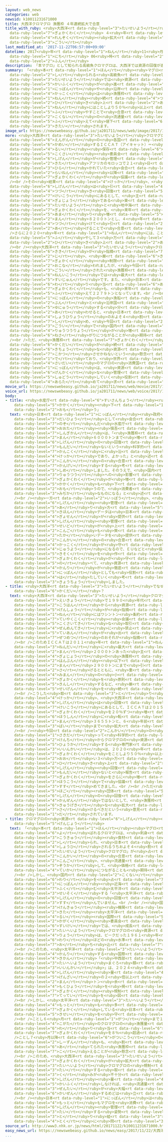 ```yaml
---
layout: web_news
categories: web
newsid: k10011231671000
title: 大西洋クロマグロ 漁獲枠 ４年連続拡大で合意
title_with_ruby: <ruby>大西洋<rt data-ruby-level="3">たいせいよう</rt></ruby>クロマグロ <ruby>漁獲枠<rt
  data-ruby-level="7">ぎょかくわく</rt></ruby> ４<ruby>年<rt data-ruby-level="1">ねん</rt></ruby><ruby>連続<rt
  data-ruby-level="4">れんぞく</rt></ruby><ruby>拡大<rt data-ruby-level="6">かくだい</rt></ruby>で<ruby>合意<rt
  data-ruby-level="3">ごうい</rt></ruby>
last_modified_at: '2017-11-22T06:57:00+09:00'
datetime: 2017<ruby>年<rt data-ruby-level="1">ねん</rt></ruby>11<ruby>月<rt data-ruby-level="1">がつ</rt></ruby>22<ruby>日<rt
  data-ruby-level="1">にち</rt></ruby> 06<ruby>時<rt data-ruby-level="2">じ</rt></ruby>57<ruby>分<rt
  data-ruby-level="2">ふん</rt></ruby>
description: 「本マグロ」として知られる高級魚クロマグロは、大西洋では資源の回復が進んでいるとして、日本や沿岸の各国は漁獲枠を４年続けて引き上げ、２０２０年にはことしより５０％以上増やすことで合意し、国内の流通量が増えて値下がりにつながることが期待されます。
summary: 「<ruby>本<rt data-ruby-level="1">ほん</rt></ruby><ruby>マグロ<rt data-ruby-level="1">まぐろ</rt></ruby>」として<ruby>知<rt
  data-ruby-level="2">し</rt></ruby>られる<ruby>高級魚<rt data-ruby-level="3">こうきゅうぎょ</rt></ruby>クロマグロは、<ruby>大西洋<rt
  data-ruby-level="3">たいせいよう</rt></ruby>では<ruby>資源<rt data-ruby-level="6">しげん</rt></ruby>の<ruby>回復<rt
  data-ruby-level="5">かいふく</rt></ruby>が<ruby>進<rt data-ruby-level="3">すす</rt></ruby>んでいるとして、<ruby>日本<rt
  data-ruby-level="1">にっぽん</rt></ruby>や<ruby>沿岸<rt data-ruby-level="6">えんがん</rt></ruby>の<ruby>各国<rt
  data-ruby-level="4">かっこく</rt></ruby>は<ruby>漁獲枠<rt data-ruby-level="7">ぎょかくわく</rt></ruby>を４<ruby>年<rt
  data-ruby-level="1">ねん</rt></ruby><ruby>続<rt data-ruby-level="4">つづ</rt></ruby>けて<ruby>引<rt
  data-ruby-level="2">ひ</rt></ruby>き<ruby>上<rt data-ruby-level="2">あ</rt></ruby>げ、２０２０<ruby>年<rt
  data-ruby-level="1">ねん</rt></ruby>にはことしより５０％<ruby>以上<rt data-ruby-level="4">いじょう</rt></ruby><ruby>増<rt
  data-ruby-level="5">ふ</rt></ruby>やすことで<ruby>合意<rt data-ruby-level="3">ごうい</rt></ruby>し、<ruby>国内<rt
  data-ruby-level="2">こくない</rt></ruby>の<ruby>流通量<rt data-ruby-level="4">りゅうつうりょう</rt></ruby>が<ruby>増<rt
  data-ruby-level="5">ふ</rt></ruby>えて<ruby>値下<rt data-ruby-level="6">ねさ</rt></ruby>がりにつながることが<ruby>期待<rt
  data-ruby-level="3">きたい</rt></ruby>されます。
image_url: https://newswebeasy.github.io/ja201711/news/web/image/2017/11/22/K10011231671_1711220621_1711220622_01_03.jpg
more: <ruby>大西洋<rt data-ruby-level="3">たいせいよう</rt></ruby>クロマグロは、<ruby>日本<rt data-ruby-level="1">にっぽん</rt></ruby>や<ruby>沿岸<rt
  data-ruby-level="6">えんがん</rt></ruby>の<ruby>各国<rt data-ruby-level="4">かっこく</rt></ruby>が<ruby>加盟<rt
  data-ruby-level="6">かめい</rt></ruby>するＩＣＣＡＴ（アイキャット）＝<ruby>大西洋<rt data-ruby-level="3">たいせいよう</rt></ruby>まぐろ<ruby>類<rt
  data-ruby-level="4">るい</rt></ruby><ruby>保存<rt data-ruby-level="6">ほぞん</rt></ruby><ruby>国際<rt
  data-ruby-level="5">こくさい</rt></ruby><ruby>委員会<rt data-ruby-level="3">いいんかい</rt></ruby>で<ruby>資源<rt
  data-ruby-level="6">しげん</rt></ruby>が<ruby>管理<rt data-ruby-level="4">かんり</rt></ruby>されていて、<ruby>北<rt
  data-ruby-level="2">きた</rt></ruby>アフリカのモロッコで２１<ruby>日<rt data-ruby-level="1">にち</rt></ruby>まで<ruby>開<rt
  data-ruby-level="3">ひら</rt></ruby>かれていた<ruby>会合<rt data-ruby-level="2">かいごう</rt></ruby>で、<ruby>来年<rt
  data-ruby-level="2">らいねん</rt></ruby><ruby>以降<rt data-ruby-level="6">いこう</rt></ruby>の<ruby>漁獲枠<rt
  data-ruby-level="7">ぎょかくわく</rt></ruby>が<ruby>協議<rt data-ruby-level="4">きょうぎ</rt></ruby>されました。<br
  /><br />その<ruby>結果<rt data-ruby-level="4">けっか</rt></ruby>、<ruby>漁業<rt data-ruby-level="4">ぎょぎょう</rt></ruby><ruby>資源<rt
  data-ruby-level="6">しげん</rt></ruby>は<ruby>引<rt data-ruby-level="4">ひ</rt></ruby>き<ruby>続<rt
  data-ruby-level="4">つづ</rt></ruby>き<ruby>回復<rt data-ruby-level="5">かいふく</rt></ruby><ruby>傾向<rt
  data-ruby-level="7">けいこう</rt></ruby>にあるとして、<ruby>主<rt data-ruby-level="3">おも</rt></ruby>な<ruby>漁場<rt
  data-ruby-level="4">ぎょじょう</rt></ruby>である<ruby>東<rt data-ruby-level="2">ひがし</rt></ruby><ruby>大西洋<rt
  data-ruby-level="3">たいせいよう</rt></ruby>と<ruby>地中海<rt data-ruby-level="2">ちちゅうかい</rt></ruby>の<ruby>漁獲枠<rt
  data-ruby-level="7">ぎょかくわく</rt></ruby>を、<ruby>来年<rt data-ruby-level="2">らいねん</rt></ruby>はことしより１９％<ruby>余<rt
  data-ruby-level="5">あま</rt></ruby>り<ruby>増<rt data-ruby-level="5">ふ</rt></ruby>やして２<ruby>万<rt
  data-ruby-level="2">まん</rt></ruby>８２００トンとし、４<ruby>年<rt data-ruby-level="1">ねん</rt></ruby><ruby>続<rt
  data-ruby-level="4">つづ</rt></ruby>けて<ruby>引<rt data-ruby-level="2">ひ</rt></ruby>き<ruby>上<rt
  data-ruby-level="2">あ</rt></ruby>げることで<ruby>合意<rt data-ruby-level="3">ごうい</rt></ruby>しました。<br
  />さらに２０２０<ruby>年<rt data-ruby-level="1">ねん</rt></ruby>には、ことしより５２％<ruby>余<rt data-ruby-level="5">あま</rt></ruby>り<ruby>増<rt
  data-ruby-level="5">ふ</rt></ruby>やして３<ruby>万<rt data-ruby-level="2">まん</rt></ruby>６０００トンまで<ruby>引<rt
  data-ruby-level="2">ひ</rt></ruby>き<ruby>上<rt data-ruby-level="2">あ</rt></ruby>げます。<br
  /><br /><ruby>大西洋<rt data-ruby-level="3">たいせいよう</rt></ruby>クロマグロは、<ruby>絶滅<rt data-ruby-level="7">ぜつめつ</rt></ruby>の<ruby>危機<rt
  data-ruby-level="6">きき</rt></ruby>が<ruby>指摘<rt data-ruby-level="7">してき</rt></ruby>されて一<ruby>時<rt
  data-ruby-level="2">じ</rt></ruby>、<ruby>厳<rt data-ruby-level="6">きび</rt></ruby>しい<ruby>漁獲<rt
  data-ruby-level="7">ぎょかく</rt></ruby><ruby>制限<rt data-ruby-level="5">せいげん</rt></ruby>が<ruby>行<rt
  data-ruby-level="2">おこな</rt></ruby>われましたが、<ruby>今回<rt data-ruby-level="2">こんかい</rt></ruby>、<ruby>合意<rt
  data-ruby-level="3">ごうい</rt></ruby>された<ruby>漁獲枠<rt data-ruby-level="7">ぎょかくわく</rt></ruby>は２０００<ruby>年以降<rt
  data-ruby-level="6">ねんいこう</rt></ruby>では<ruby>最大<rt data-ruby-level="4">さいだい</rt></ruby>の<ruby>水準<rt
  data-ruby-level="5">すいじゅん</rt></ruby>です。また、<ruby>日本<rt data-ruby-level="1">にっぽん</rt></ruby>に<ruby>割<rt
  data-ruby-level="6">わ</rt></ruby>り<ruby>当<rt data-ruby-level="6">あ</rt></ruby>てられた<ruby>漁獲枠<rt
  data-ruby-level="7">ぎょかくわく</rt></ruby>も、<ruby>来年<rt data-ruby-level="2">らいねん</rt></ruby>はことしより１８％<ruby>増<rt
  data-ruby-level="5">ふ</rt></ruby>えて２２７９トンとなっています。<br /><br /><ruby>大西洋<rt data-ruby-level="3">たいせいよう</rt></ruby>クロマグロは、<ruby>日本<rt
  data-ruby-level="1">にっぽん</rt></ruby>の<ruby>漁船<rt data-ruby-level="4">ぎょせん</rt></ruby>がとる<ruby>分<rt
  data-ruby-level="2">ぶん</rt></ruby>と<ruby>沿岸国<rt data-ruby-level="6">えんがんこく</rt></ruby>から<ruby>輸入<rt
  data-ruby-level="5">ゆにゅう</rt></ruby>する<ruby>分<rt data-ruby-level="2">ぶん</rt></ruby>を<ruby>合<rt
  data-ruby-level="2">あ</rt></ruby>わせると、<ruby>日本<rt data-ruby-level="1">にっぽん</rt></ruby>のクロマグロの<ruby>消費量<rt
  data-ruby-level="4">しょうひりょう</rt></ruby>のおよそ４<ruby>割<rt data-ruby-level="6">わり</rt></ruby>を<ruby>占<rt
  data-ruby-level="7">し</rt></ruby>め、<ruby>今回<rt data-ruby-level="2">こんかい</rt></ruby>の<ruby>合意<rt
  data-ruby-level="3">ごうい</rt></ruby>で<ruby>国内<rt data-ruby-level="2">こくない</rt></ruby>の<ruby>流通量<rt
  data-ruby-level="4">りゅうつうりょう</rt></ruby>が<ruby>増<rt data-ruby-level="5">ふ</rt></ruby>えて<ruby>値下<rt
  data-ruby-level="6">ねさ</rt></ruby>がりにつながることが<ruby>期待<rt data-ruby-level="3">きたい</rt></ruby>されています。<br
  /><br />ただ、<ruby>漁獲枠<rt data-ruby-level="7">ぎょかくわく</rt></ruby>の<ruby>大幅<rt data-ruby-level="7">おおはば</rt></ruby>な<ruby>拡大<rt
  data-ruby-level="6">かくだい</rt></ruby>が<ruby>続<rt data-ruby-level="4">つづ</rt></ruby>けば<ruby>貴重<rt
  data-ruby-level="6">きちょう</rt></ruby>な<ruby>資源<rt data-ruby-level="6">しげん</rt></ruby>を<ruby>枯渇<rt
  data-ruby-level="7">こかつ</rt></ruby>させかねないという<ruby>懸念<rt data-ruby-level="7">けねん</rt></ruby>も<ruby>出<rt
  data-ruby-level="1">で</rt></ruby>ており、<ruby>世界<rt data-ruby-level="3">せかい</rt></ruby><ruby>最大<rt
  data-ruby-level="4">さいだい</rt></ruby>のマグロの<ruby>消費国<rt data-ruby-level="4">しょうひこく</rt></ruby>である<ruby>日本<rt
  data-ruby-level="1">にっぽん</rt></ruby>は、<ruby>資源<rt data-ruby-level="6">しげん</rt></ruby>の<ruby>厳格<rt
  data-ruby-level="6">げんかく</rt></ruby>な<ruby>管理<rt data-ruby-level="4">かんり</rt></ruby>を<ruby>主導<rt
  data-ruby-level="5">しゅどう</rt></ruby>していく<ruby>役割<rt data-ruby-level="6">やくわり</rt></ruby>を<ruby>改<rt
  data-ruby-level="4">あらた</rt></ruby>めて<ruby>求<rt data-ruby-level="4">もと</rt></ruby>められそうです。
movie_url: https://newswebeasy.github.io/ja201711/news/web/movie/2017/11/22/k10011231671_201711220617_201711220618.mp4
voice_url: https://newswebeasy.github.io/ja201711/news/web/voice/2017/11/22/k10011231671_201711220617_201711220618.mp3
body:
- title: <ruby>水産庁<rt data-ruby-level="6">すいさんちょう</rt></ruby><ruby>審議官<rt data-ruby-level="7">しんぎかん</rt></ruby>「<ruby>価格<rt
    data-ruby-level="5">かかく</rt></ruby><ruby>下<rt data-ruby-level="1">さ</rt></ruby>がると<ruby>思<rt
    data-ruby-level="2">おも</rt></ruby>う」
  text: <ruby>日本<rt data-ruby-level="1">にっぽん</rt></ruby><ruby>政府<rt data-ruby-level="5">せいふ</rt></ruby>の<ruby>代表<rt
    data-ruby-level="3">だいひょう</rt></ruby>として<ruby>会合<rt data-ruby-level="2">かいごう</rt></ruby>に<ruby>臨<rt
    data-ruby-level="7">のぞ</rt></ruby>んだ<ruby>水産庁<rt data-ruby-level="6">すいさんちょう</rt></ruby>の<ruby>太田<rt
    data-ruby-level="8">おおた</rt></ruby><ruby>愼吾<rt data-ruby-level="8">しんご</rt></ruby><ruby>審議官<rt
    data-ruby-level="7">しんぎかん</rt></ruby>は、「<ruby>漁獲枠<rt data-ruby-level="7">ぎょかくわく</rt></ruby>を３<ruby>万<rt
    data-ruby-level="2">まん</rt></ruby>６０００トンまで<ruby>増<rt data-ruby-level="5">ふ</rt></ruby>やしても<ruby>資源<rt
    data-ruby-level="6">しげん</rt></ruby>の<ruby>回復<rt data-ruby-level="5">かいふく</rt></ruby>に<ruby>問題<rt
    data-ruby-level="3">もんだい</rt></ruby>ないという<ruby>科学的<rt data-ruby-level="4">かがくてき</rt></ruby>な<ruby>勧告<rt
    data-ruby-level="7">かんこく</rt></ruby>に<ruby>沿<rt data-ruby-level="6">そ</rt></ruby>った<ruby>結果<rt
    data-ruby-level="4">けっか</rt></ruby>であり、よかった」と<ruby>述<rt data-ruby-level="5">の</rt></ruby>べて<ruby>今回<rt
    data-ruby-level="2">こんかい</rt></ruby>の<ruby>合意<rt data-ruby-level="3">ごうい</rt></ruby>を<ruby>歓迎<rt
    data-ruby-level="7">かんげい</rt></ruby>する<ruby>考<rt data-ruby-level="2">かんが</rt></ruby>えを<ruby>示<rt
    data-ruby-level="5">しめ</rt></ruby>しました。そのうえで、<ruby>国内<rt data-ruby-level="2">こくない</rt></ruby>の<ruby>流通<rt
    data-ruby-level="3">りゅうつう</rt></ruby>への<ruby>影響<rt data-ruby-level="7">えいきょう</rt></ruby>について、「<ruby>漁獲枠<rt
    data-ruby-level="7">ぎょかくわく</rt></ruby>が<ruby>増<rt data-ruby-level="5">ふ</rt></ruby>えるとクロマグロの<ruby>価格<rt
    data-ruby-level="5">かかく</rt></ruby>も<ruby>下<rt data-ruby-level="1">さ</rt></ruby>がると<ruby>思<rt
    data-ruby-level="2">おも</rt></ruby>うので、<ruby>消費者<rt data-ruby-level="4">しょうひしゃ</rt></ruby>にはより<ruby>身近<rt
    data-ruby-level="3">みぢか</rt></ruby>なものになる」と<ruby>述<rt data-ruby-level="5">の</rt></ruby>べました。<br
    /><br /><ruby>一方<rt data-ruby-level="2">いっぽう</rt></ruby>、<ruby>大西洋<rt data-ruby-level="3">たいせいよう</rt></ruby>クロマグロの<ruby>資源<rt
    data-ruby-level="6">しげん</rt></ruby><ruby>管理<rt data-ruby-level="4">かんり</rt></ruby>の<ruby>在<rt
    data-ruby-level="5">あ</rt></ruby>り<ruby>方<rt data-ruby-level="5">かた</rt></ruby>については、「<ruby>基本<rt
    data-ruby-level="5">きほん</rt></ruby>データは<ruby>日本<rt data-ruby-level="1">にっぽん</rt></ruby>の<ruby>漁船<rt
    data-ruby-level="4">ぎょせん</rt></ruby>が<ruby>提供<rt data-ruby-level="6">ていきょう</rt></ruby>しており、<ruby>資源<rt
    data-ruby-level="6">しげん</rt></ruby><ruby>管理<rt data-ruby-level="4">かんり</rt></ruby>の<ruby>精度<rt
    data-ruby-level="5">せいど</rt></ruby>が<ruby>上<rt data-ruby-level="1">あ</rt></ruby>がるよう<ruby>今後<rt
    data-ruby-level="2">こんご</rt></ruby>も<ruby>質<rt data-ruby-level="5">しつ</rt></ruby>の<ruby>高<rt
    data-ruby-level="2">たか</rt></ruby>いデータを<ruby>提供<rt data-ruby-level="6">ていきょう</rt></ruby>したい。<ruby>今回<rt
    data-ruby-level="2">こんかい</rt></ruby>の<ruby>合意<rt data-ruby-level="3">ごうい</rt></ruby>を<ruby>各国<rt
    data-ruby-level="4">かっこく</rt></ruby>が<ruby>守<rt data-ruby-level="3">まも</rt></ruby>ることが<ruby>重要<rt
    data-ruby-level="4">じゅうよう</rt></ruby>になるので、ＥＵなどと<ruby>協力<rt data-ruby-level="4">きょうりょく</rt></ruby>しながらしっかりとした<ruby>規則<rt
    data-ruby-level="5">きそく</rt></ruby>を<ruby>作<rt data-ruby-level="2">つく</rt></ruby>り、<ruby>漁獲枠<rt
    data-ruby-level="7">ぎょかくわく</rt></ruby>が<ruby>守<rt data-ruby-level="3">まも</rt></ruby>られるようにしていきたい」と<ruby>述<rt
    data-ruby-level="5">の</rt></ruby>べて、<ruby>資源<rt data-ruby-level="6">しげん</rt></ruby><ruby>管理<rt
    data-ruby-level="4">かんり</rt></ruby>が<ruby>徹底<rt data-ruby-level="7">てってい</rt></ruby>されるよう<ruby>日本<rt
    data-ruby-level="1">にっぽん</rt></ruby>としても<ruby>役割<rt data-ruby-level="6">やくわり</rt></ruby>を<ruby>果<rt
    data-ruby-level="4">は</rt></ruby>たしていく<ruby>考<rt data-ruby-level="2">かんが</rt></ruby>えを<ruby>強調<rt
    data-ruby-level="3">きょうちょう</rt></ruby>しました。
- title: <ruby>大西洋<rt data-ruby-level="3">たいせいよう</rt></ruby>でなぜ<ruby>漁獲枠<rt data-ruby-level="7">ぎょかくわく</rt></ruby><ruby>拡大<rt
    data-ruby-level="6">かくだい</rt></ruby>？
  text: <ruby>大西洋<rt data-ruby-level="3">たいせいよう</rt></ruby>クロマグロは<ruby>乱獲<rt data-ruby-level="7">らんかく</rt></ruby>などの<ruby>影響<rt
    data-ruby-level="7">えいきょう</rt></ruby>で１９９０<ruby>年代<rt data-ruby-level="3">ねんだい</rt></ruby><ruby>後半<rt
    data-ruby-level="2">こうはん</rt></ruby>から<ruby>資源<rt data-ruby-level="6">しげん</rt></ruby>の<ruby>減少<rt
    data-ruby-level="5">げんしょう</rt></ruby>が<ruby>指摘<rt data-ruby-level="7">してき</rt></ruby>されるようになり、２０１０<ruby>年<rt
    data-ruby-level="1">ねん</rt></ruby>にはワシントン<ruby>条約<rt data-ruby-level="5">じょうやく</rt></ruby>の<ruby>締約国<rt
    data-ruby-level="7">ていやくこく</rt></ruby><ruby>会議<rt data-ruby-level="4">かいぎ</rt></ruby>で<ruby>国際的<rt
    data-ruby-level="5">こくさいてき</rt></ruby>な<ruby>取引<rt data-ruby-level="3">とりひき</rt></ruby>を<ruby>全面的<rt
    data-ruby-level="4">ぜんめんてき</rt></ruby>に<ruby>禁止<rt data-ruby-level="5">きんし</rt></ruby>すべきという<ruby>提案<rt
    data-ruby-level="5">ていあん</rt></ruby>が<ruby>出<rt data-ruby-level="1">だ</rt></ruby>されるなど、<ruby>絶滅<rt
    data-ruby-level="7">ぜつめつ</rt></ruby>のおそれが<ruby>指摘<rt data-ruby-level="7">してき</rt></ruby>されていました。<br
    /><br />このためＩＣＣＡＴは２０１１<ruby>年<rt data-ruby-level="1">ねん</rt></ruby>、２０００<ruby>年代<rt
    data-ruby-level="3">ねんだい</rt></ruby>に<ruby>最大<rt data-ruby-level="4">さいだい</rt></ruby>で３<ruby>万<rt
    data-ruby-level="2">まん</rt></ruby>２０００トンあった<ruby>主<rt data-ruby-level="3">おも</rt></ruby>な<ruby>漁場<rt
    data-ruby-level="4">ぎょじょう</rt></ruby>の<ruby>漁獲枠<rt data-ruby-level="7">ぎょかくわく</rt></ruby>を<ruby>半分<rt
    data-ruby-level="2">はんぶん</rt></ruby><ruby>以下<rt data-ruby-level="4">いか</rt></ruby>の１<ruby>万<rt
    data-ruby-level="2">まん</rt></ruby>２９００トンにまで<ruby>引<rt data-ruby-level="2">ひ</rt></ruby>き<ruby>下<rt
    data-ruby-level="2">さ</rt></ruby>げるとともに、<ruby>重<rt data-ruby-level="3">おも</rt></ruby>さ３０キロ<ruby>未満<rt
    data-ruby-level="4">みまん</rt></ruby>の<ruby>小<rt data-ruby-level="1">ちい</rt></ruby>さなクロマグロの<ruby>漁獲<rt
    data-ruby-level="7">ぎょかく</rt></ruby>を<ruby>原則<rt data-ruby-level="5">げんそく</rt></ruby>として<ruby>禁止<rt
    data-ruby-level="5">きんし</rt></ruby>するなど、<ruby>厳<rt data-ruby-level="6">きび</rt></ruby>しい<ruby>制限<rt
    data-ruby-level="5">せいげん</rt></ruby>を<ruby>続<rt data-ruby-level="4">つづ</rt></ruby>けてきました。<br
    /><br />こうした<ruby>取<rt data-ruby-level="3">と</rt></ruby>り<ruby>組<rt data-ruby-level="3">く</rt></ruby>みの<ruby>結果<rt
    data-ruby-level="4">けっか</rt></ruby>、<ruby>大西洋<rt data-ruby-level="3">たいせいよう</rt></ruby>クロマグロの<ruby>資源<rt
    data-ruby-level="6">しげん</rt></ruby>は<ruby>回復<rt data-ruby-level="5">かいふく</rt></ruby><ruby>傾向<rt
    data-ruby-level="7">けいこう</rt></ruby>にあるとして、ＩＣＣＡＴは２０１５<ruby>年<rt data-ruby-level="1">ねん</rt></ruby>から<ruby>漁獲枠<rt
    data-ruby-level="7">ぎょかくわく</rt></ruby>を２０％ずつ<ruby>増<rt data-ruby-level="5">ふ</rt></ruby>やしていく<ruby>方針<rt
    data-ruby-level="6">ほうしん</rt></ruby>に<ruby>転<rt data-ruby-level="3">てん</rt></ruby>じ、ことしは２<ruby>万<rt
    data-ruby-level="2">まん</rt></ruby>３６５５トンと、６<ruby>年前<rt data-ruby-level="2">ねんまえ</rt></ruby>のおよそ２<ruby>倍<rt
    data-ruby-level="3">ばい</rt></ruby>まで<ruby>拡大<rt data-ruby-level="6">かくだい</rt></ruby>しました。<br
    /><br /><ruby>今回<rt data-ruby-level="2">こんかい</rt></ruby>の<ruby>会合<rt data-ruby-level="2">かいごう</rt></ruby>に<ruby>先立<rt
    data-ruby-level="1">さきだ</rt></ruby>って<ruby>科学的<rt data-ruby-level="4">かがくてき</rt></ruby>な<ruby>見地<rt
    data-ruby-level="2">けんち</rt></ruby>からクロマグロの<ruby>資源<rt data-ruby-level="6">しげん</rt></ruby>を<ruby>評価<rt
    data-ruby-level="5">ひょうか</rt></ruby>する<ruby>専門家<rt data-ruby-level="6">せんもんか</rt></ruby>の<ruby>委員会<rt
    data-ruby-level="3">いいんかい</rt></ruby>は、２０２０<ruby>年<rt data-ruby-level="1">ねん</rt></ruby>の<ruby>漁獲枠<rt
    data-ruby-level="7">ぎょかくわく</rt></ruby>をことしより５０％<ruby>以上<rt data-ruby-level="4">いじょう</rt></ruby><ruby>多<rt
    data-ruby-level="2">おお</rt></ruby>い３<ruby>万<rt data-ruby-level="2">まん</rt></ruby>６０００トンに<ruby>引<rt
    data-ruby-level="2">ひ</rt></ruby>き<ruby>上<rt data-ruby-level="2">あ</rt></ruby>げても<ruby>資源<rt
    data-ruby-level="6">しげん</rt></ruby><ruby>回復<rt data-ruby-level="5">かいふく</rt></ruby>に<ruby>問題<rt
    data-ruby-level="3">もんだい</rt></ruby>ないと<ruby>報告<rt data-ruby-level="5">ほうこく</rt></ruby>したことから、ＩＣＣＡＴでは<ruby>漁獲枠<rt
    data-ruby-level="7">ぎょかくわく</rt></ruby>をさらに<ruby>増<rt data-ruby-level="5">ふ</rt></ruby>やす<ruby>方向<rt
    data-ruby-level="3">ほうこう</rt></ruby>で<ruby>協議<rt data-ruby-level="4">きょうぎ</rt></ruby>を<ruby>進<rt
    data-ruby-level="3">すす</rt></ruby>めてきました。<br /><br />ただ<ruby>自然<rt data-ruby-level="4">しぜん</rt></ruby><ruby>保護<rt
    data-ruby-level="5">ほご</rt></ruby><ruby>団体<rt data-ruby-level="5">だんたい</rt></ruby>からは<ruby>資源<rt
    data-ruby-level="6">しげん</rt></ruby>の<ruby>回復<rt data-ruby-level="5">かいふく</rt></ruby>はまだ<ruby>完全<rt
    data-ruby-level="4">かんぜん</rt></ruby>ではないとして、<ruby>漁獲枠<rt data-ruby-level="7">ぎょかくわく</rt></ruby>の<ruby>急激<rt
    data-ruby-level="6">きゅうげき</rt></ruby>な<ruby>拡大<rt data-ruby-level="6">かくだい</rt></ruby>は<ruby>避<rt
    data-ruby-level="7">さ</rt></ruby>けるべきだという<ruby>意見<rt data-ruby-level="3">いけん</rt></ruby>が<ruby>出<rt
    data-ruby-level="1">だ</rt></ruby>されています。
- title: クロマグロの<ruby>資源<rt data-ruby-level="6">しげん</rt></ruby><ruby>管理<rt data-ruby-level="4">かんり</rt></ruby>の<ruby>現状<rt
    data-ruby-level="5">げんじょう</rt></ruby>
  text: 「<ruby>本<rt data-ruby-level="1">ほん</rt></ruby><ruby>マグロ<rt data-ruby-level="1">まぐろ</rt></ruby>」とも<ruby>呼<rt
    data-ruby-level="6">よ</rt></ruby>ばれるクロマグロは、<ruby>刺身<rt data-ruby-level="7">さしみ</rt></ruby>やすしなどの<ruby>高級<rt
    data-ruby-level="3">こうきゅう</rt></ruby><ruby>食材<rt data-ruby-level="4">しょくざい</rt></ruby>として<ruby>知<rt
    data-ruby-level="2">し</rt></ruby>られ、<ruby>日本<rt data-ruby-level="1">にっぽん</rt></ruby>で<ruby>消費<rt
    data-ruby-level="4">しょうひ</rt></ruby>されるうちおよそ４<ruby>割<rt data-ruby-level="6">わり</rt></ruby>を「<ruby>大西洋<rt
    data-ruby-level="3">たいせいよう</rt></ruby>クロマグロ」が<ruby>占<rt data-ruby-level="7">し</rt></ruby>めています。<ruby>今回<rt
    data-ruby-level="2">こんかい</rt></ruby>の<ruby>合意<rt data-ruby-level="3">ごうい</rt></ruby>によって<ruby>今後<rt
    data-ruby-level="2">こんご</rt></ruby>、<ruby>流通量<rt data-ruby-level="4">りゅうつうりょう</rt></ruby>が<ruby>増加<rt
    data-ruby-level="5">ぞうか</rt></ruby>して、<ruby>価格<rt data-ruby-level="5">かかく</rt></ruby>の<ruby>低下<rt
    data-ruby-level="4">ていか</rt></ruby>につながることも<ruby>期待<rt data-ruby-level="3">きたい</rt></ruby>されています。<br
    /><br />しかし、<ruby>国内<rt data-ruby-level="2">こくない</rt></ruby><ruby>消費量<rt data-ruby-level="4">しょうひりょう</rt></ruby>の６<ruby>割<rt
    data-ruby-level="6">わり</rt></ruby>を<ruby>占<rt data-ruby-level="7">し</rt></ruby>め、<ruby>日本<rt
    data-ruby-level="1">にっぽん</rt></ruby><ruby>近海<rt data-ruby-level="2">きんかい</rt></ruby>を<ruby>含<rt
    data-ruby-level="7">ふく</rt></ruby>む<ruby>太平洋<rt data-ruby-level="3">たいへいよう</rt></ruby>に<ruby>生息<rt
    data-ruby-level="3">せいそく</rt></ruby>する「<ruby>太平洋<rt data-ruby-level="3">たいへいよう</rt></ruby>クロマグロ」は、<ruby>資源<rt
    data-ruby-level="6">しげん</rt></ruby>の<ruby>回復<rt data-ruby-level="5">かいふく</rt></ruby>が<ruby>進<rt
    data-ruby-level="3">すす</rt></ruby>んでいません。<br /><br /><ruby>国際的<rt data-ruby-level="5">こくさいてき</rt></ruby>な<ruby>研究<rt
    data-ruby-level="3">けんきゅう</rt></ruby><ruby>機関<rt data-ruby-level="4">きかん</rt></ruby>のＩＳＣ＝「<ruby>北<rt
    data-ruby-level="2">きた</rt></ruby><ruby>太平洋<rt data-ruby-level="3">たいへいよう</rt></ruby>まぐろ<ruby>類<rt
    data-ruby-level="4">るい</rt></ruby><ruby>国際<rt data-ruby-level="5">こくさい</rt></ruby><ruby>科学<rt
    data-ruby-level="2">かがく</rt></ruby><ruby>委員会<rt data-ruby-level="3">いいんかい</rt></ruby>」の<ruby>推計<rt
    data-ruby-level="6">すいけい</rt></ruby>では、<ruby>成長<rt data-ruby-level="4">せいちょう</rt></ruby>した<ruby>太平洋<rt
    data-ruby-level="3">たいへいよう</rt></ruby>クロマグロの<ruby>資源<rt data-ruby-level="6">しげん</rt></ruby><ruby>量<rt
    data-ruby-level="4">りょう</rt></ruby>は、ピークだった１９６１<ruby>年<rt data-ruby-level="1">ねん</rt></ruby>の１<ruby>割<rt
    data-ruby-level="6">わり</rt></ruby>ほどの<ruby>水準<rt data-ruby-level="5">すいじゅん</rt></ruby>にまで<ruby>落<rt
    data-ruby-level="7">お</rt></ruby>ち<ruby>込<rt data-ruby-level="7">こ</rt></ruby>んでいます。<br
    /><br />このため、<ruby>太平洋<rt data-ruby-level="3">たいへいよう</rt></ruby>クロマグロを<ruby>管理<rt
    data-ruby-level="4">かんり</rt></ruby>する<ruby>国際<rt data-ruby-level="5">こくさい</rt></ruby><ruby>機関<rt
    data-ruby-level="4">きかん</rt></ruby>「<ruby>中西部<rt data-ruby-level="3">ちゅうせいぶ</rt></ruby><ruby>太平洋<rt
    data-ruby-level="3">たいへいよう</rt></ruby>まぐろ<ruby>類<rt data-ruby-level="4">るい</rt></ruby><ruby>委員会<rt
    data-ruby-level="3">いいんかい</rt></ruby>」は、２０２４<ruby>年<rt data-ruby-level="1">ねん</rt></ruby>までに、<ruby>資源<rt
    data-ruby-level="6">しげん</rt></ruby><ruby>量<rt data-ruby-level="4">りょう</rt></ruby>を<ruby>現在<rt
    data-ruby-level="5">げんざい</rt></ruby>の２<ruby>倍以上<rt data-ruby-level="4">ばいいじょう</rt></ruby>の４<ruby>万<rt
    data-ruby-level="2">まん</rt></ruby>トン<ruby>余<rt data-ruby-level="5">あま</rt></ruby>りとする<ruby>目標<rt
    data-ruby-level="4">もくひょう</rt></ruby>を<ruby>掲<rt data-ruby-level="7">かか</rt></ruby>げ、<ruby>漁獲<rt
    data-ruby-level="7">ぎょかく</rt></ruby><ruby>規制<rt data-ruby-level="5">きせい</rt></ruby>の<ruby>徹底<rt
    data-ruby-level="7">てってい</rt></ruby>を<ruby>図<rt data-ruby-level="7">はか</rt></ruby>っています。<br
    /><br />しかし、<ruby>太平洋<rt data-ruby-level="3">たいへいよう</rt></ruby>クロマグロを<ruby>最<rt
    data-ruby-level="4">もっと</rt></ruby>も<ruby>多<rt data-ruby-level="2">おお</rt></ruby>く<ruby>漁獲<rt
    data-ruby-level="7">ぎょかく</rt></ruby>している<ruby>日本<rt data-ruby-level="1">にっぽん</rt></ruby>は<ruby>規制<rt
    data-ruby-level="5">きせい</rt></ruby>を<ruby>守<rt data-ruby-level="3">まも</rt></ruby>れていません。<br
    /><br />ことし６<ruby>月<rt data-ruby-level="1">がつ</rt></ruby>まで１<ruby>年間<rt data-ruby-level="2">ねんかん</rt></ruby>の<ruby>小型<rt
    data-ruby-level="4">こがた</rt></ruby>のクロマグロの<ruby>漁獲量<rt data-ruby-level="7">ぎょかくりょう</rt></ruby>は、<ruby>割<rt
    data-ruby-level="6">わ</rt></ruby>り<ruby>当<rt data-ruby-level="6">あ</rt></ruby>てられた<ruby>漁獲枠<rt
    data-ruby-level="7">ぎょかくわく</rt></ruby>を８％<ruby>超過<rt data-ruby-level="7">ちょうか</rt></ruby>しました。<br
    />ことし７<ruby>月以降<rt data-ruby-level="6">がついこう</rt></ruby>の<ruby>今<rt data-ruby-level="2">こん</rt></ruby><ruby>シーズン<rt
    data-ruby-level="2">しーずん</rt></ruby>も、<ruby>割<rt data-ruby-level="6">わ</rt></ruby>り<ruby>当<rt
    data-ruby-level="6">あ</rt></ruby>てられた<ruby>漁獲枠<rt data-ruby-level="7">ぎょかくわく</rt></ruby>を<ruby>超<rt
    data-ruby-level="7">こ</rt></ruby>えることが<ruby>懸念<rt data-ruby-level="7">けねん</rt></ruby>されています。<br
    /><br />このため、<ruby>大西洋<rt data-ruby-level="3">たいせいよう</rt></ruby>クロマグロの<ruby>漁獲枠<rt
    data-ruby-level="7">ぎょかくわく</rt></ruby>が<ruby>拡大<rt data-ruby-level="6">かくだい</rt></ruby>しても、<ruby>太平洋<rt
    data-ruby-level="3">たいへいよう</rt></ruby>クロマグロの<ruby>規制<rt data-ruby-level="5">きせい</rt></ruby>に<ruby>対<rt
    data-ruby-level="3">たい</rt></ruby>する<ruby>取<rt data-ruby-level="3">と</rt></ruby>り<ruby>組<rt
    data-ruby-level="3">く</rt></ruby>みが<ruby>不十分<rt data-ruby-level="4">ふじゅうぶん</rt></ruby>で<ruby>資源<rt
    data-ruby-level="6">しげん</rt></ruby><ruby>量<rt data-ruby-level="4">りょう</rt></ruby>が<ruby>回復<rt
    data-ruby-level="5">かいふく</rt></ruby>しなければ、<ruby>流通量<rt data-ruby-level="4">りゅうつうりょう</rt></ruby><ruby>全体<rt
    data-ruby-level="3">ぜんたい</rt></ruby>が<ruby>大幅<rt data-ruby-level="7">おおはば</rt></ruby>に<ruby>改善<rt
    data-ruby-level="6">かいぜん</rt></ruby>するめどは<ruby>立<rt data-ruby-level="1">た</rt></ruby>たないとされています。<br
    /><br /><ruby>日本<rt data-ruby-level="1">にっぽん</rt></ruby>は<ruby>世界<rt data-ruby-level="3">せかい</rt></ruby>で<ruby>最<rt
    data-ruby-level="4">もっと</rt></ruby>もマグロを<ruby>消費<rt data-ruby-level="4">しょうひ</rt></ruby>していることから、<ruby>資源<rt
    data-ruby-level="6">しげん</rt></ruby><ruby>管理<rt data-ruby-level="4">かんり</rt></ruby>に<ruby>対<rt
    data-ruby-level="3">たい</rt></ruby>する<ruby>姿勢<rt data-ruby-level="6">しせい</rt></ruby>や<ruby>取<rt
    data-ruby-level="3">と</rt></ruby>り<ruby>組<rt data-ruby-level="3">く</rt></ruby>みが<ruby>特<rt
    data-ruby-level="4">とく</rt></ruby>に<ruby>問<rt data-ruby-level="3">と</rt></ruby>われています。
source_url: http://www3.nhk.or.jp/news/html/20171122/k10011231671000.html
easy_news_url: https://newswebeasy.github.io/news/easy/2017/11/22/大西洋のクロマグロ-来年は今年より多く取ってもいい
...
```

